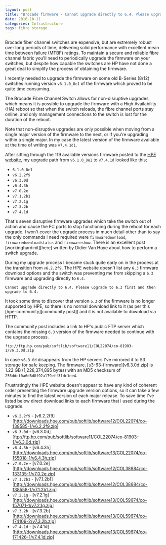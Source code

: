 ```yaml
---
layout: post
title: "Brocade firmware - Cannot upgrade directly to 6.4. Please upgrade to 6.3 first and then upgrade to 6.4."
date: 2016-10-11
categories: Infrastructure
tags: fibre storage
---
```


Brocade fiber channel switches are expensive, but are extremely robust over long periods of time, delivering solid performance with excellent mean time between failure (MTBF) ratings. To maintain a secure and reliable fibre channel fabric you'll need to periodically upgrade the firmware on your switches, but despite how capable the switches are HP have not done a great deal to simplify the process of obtaining the firmware.

I recently needed to upgrade the firmware on some old B-Series (8/12) switches running version `v6.1.0_8e1` of the firmware which proved to be quite time consuming.

The Brocade Fibre Channel Switch allows for non-disruptive upgrades, which means it is possible to upgrade the firmware with a High Availability (HA) reboot so that when the switch reloads, the fibre channel ports stay online, and only management connections to the switch is lost for the duration of the reboot.

Note that non-disruptive upgrades are only possible when moving from a single major version of the firmware to the next, or if you're upgrading within a single major. In my case the latest version of the firmware available at the time of writing was `v7.4.1d1`.

After sifting through the 119 available versions firmware posted to the [HPE website][hpe-firmware], my upgrade path from `v6.1.0_8e1` to `v7.4.1d` looked like this;

* `6.1.0_8e1`
* `v6.2.2f9`
* `v6.3.0d`
* `v6.4.3h`
* `v7.0.2e`
* `v7.1.2b1`
* `v7.2.1g`
* `v7.3.2b`
* `v7.4.1d`

That's seven disruptive firmware upgrades which take the switch out of action and cause the FC ports to stop functioning during the reboot for each upgrade. I won't cover the upgrade process in much detail other than to say the only commands I need required were `firmwaredownload`, `firmwaredownloadstatus` and `firmwareshow`. There is an excellent post [workinghardinit][here] written by Didier Van Hoye about how to perform a switch upgrade.

During my upgrade process I became stuck quite early on in the process at the transition from `v6.2.2f9`. The HPE website doesn't list any `6.3` firmware download options and the switch was preventing me from skipping a `6.3` firmware and upgrading directly to `6.4`.

`Cannot upgrade directly to 6.4. Please upgrade to 6.3 first and then upgrade to 6.4.`

It took some time to discover that version `6.3` of the firmware is no longer supported by HPE, so there is no normal download link to it (as per this [hpe-community][community post]) and it is not available to download via HTTP.

The community post includes a link to HP's public FTP server which contains the missing `6.3` version of the firmware needed to continue with the upgrade process.

`ftp://ftp.hp.com/pub/softlib/software11/COL22074/co-81903-1/v6.3.0d.zip`

In case `v6.3.0d` disappears from the HP servers I've mirrored it to S3 storage for safe keeping. The firmware, [s3-63-firmware][v6.3.0d.zip] is 1.22 GB (1,228,374,895 bytes) with an MD5 checksum of `256ddcf0a6d6d8f92a179eff31dc1ee4`.

Frustratingly the HPE website doesn't appear to have any kind of coherent order presenting the firmware upgrade version options, so it can take a few minutes to find the latest version of each major release. To save time I've listed below direct download links to each firmware that I used during the upgrade.

* `v6.2.2f9` - [v6.2.2f9][http://downloads.hpe.com/pub/softlib/software12/COL22074/co-138585-1/v6.2.2f9.zip]
* `v6.3.0d` - [v6.3.0d][ftp://ftp.hp.com/pub/softlib/software11/COL22074/co-81903-1/v6.3.0d.zip]
* `v6.4.3h` - [v6.4.3h][http://downloads.hpe.com/pub/softlib/software13/COL22074/co-155018-1/v6.4.3h.zip]
* `v7.0.2e` - [v7.0.2e][http://downloads.hpe.com/pub/softlib/software12/COL38684/co-133135-1/v7.0.2e.zip]
* `v7.1.2b1` - [v7.1.2b1][http://downloads.hpe.com/pub/softlib/software12/COL38684/co-138558-1/v7.1.2b1.zip]
* `v7.2.1g` - [v7.2.1g][http://downloads.hpe.com/pub/softlib/software13/COL59674/co-157071-1/v7.2.1g.zip]
* `v7.3.2b` - [v7.3.2b][http://downloads.hpe.com/pub/softlib/software13/COL59674/co-174109-2/v7.3.2b.zip]
* `v7.4.1d` - [v7.4.1d][http://downloads.hpe.com/pub/softlib/software13/COL59674/co-171426-1/v7.4.1d.zip]





[hpe-firmware]: http://h20566.www2.hpe.com/hpsc/swd/public/readIndex?sp4ts.oid=5332779&swLangOid=8&swEnvOid=54
[workinghardinit]: https://blog.workinghardinit.work/2015/12/15/upgrade-the-firmware-on-a-brocade-fibre-channel-switch/
[hpe-community]: https://community.hpe.com/t5/Storage-Area-Networks-SAN-Small/B-Series-8-8-AM866A-No-Firmware-6-3x-available/td-p/6755407
[s3-63-firmware]: https://s3-eu-west-1.amazonaws.com/pingfu/firmware/brocade/b-series/v6.3.0d.zip
[v6.2.2f9]: http://downloads.hpe.com/pub/softlib/software12/COL22074/co-138585-1/v6.2.2f9.zip
[v6.3.0d]: ftp://ftp.hp.com/pub/softlib/software11/COL22074/co-81903-1/v6.3.0d.zip
[v6.4.3h]: http://downloads.hpe.com/pub/softlib/software13/COL22074/co-155018-1/v6.4.3h.zip
[v7.0.2e]: http://downloads.hpe.com/pub/softlib/software12/COL38684/co-133135-1/v7.0.2e.zip
[v7.1.2b1]: http://downloads.hpe.com/pub/softlib/software12/COL38684/co-138558-1/v7.1.2b1.zip
[v7.2.1g]: http://downloads.hpe.com/pub/softlib/software13/COL59674/co-157071-1/v7.2.1g.zip
[v7.3.2b]: http://downloads.hpe.com/pub/softlib/software13/COL59674/co-174109-2/v7.3.2b.zip
[v7.4.1d]: http://downloads.hpe.com/pub/softlib/software13/COL59674/co-171426-1/v7.4.1d.zip



